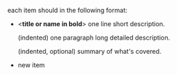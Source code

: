 each item should in the following format:

- <**title or name in bold**>
	one line short description.

	(indented) one paragraph long detailed description.

	(indented, optional) summary of what's covered.

- new item
